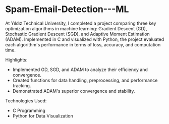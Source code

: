 # Spam-Email-Detection---ML

At Yıldız Technical University, I completed a project comparing three key optimization algorithms in machine learning: Gradient Descent (GD), Stochastic Gradient Descent (SGD), and Adaptive Moment Estimation (ADAM). Implemented in C and visualized with Python, the project evaluated each algorithm's performance in terms of loss, accuracy, and computation time.

Highlights:
 - Implemented GD, SGD, and ADAM to analyze their efficiency and convergence.
 - Created functions for data handling, preprocessing, and performance tracking.
 - Demonstrated ADAM's superior convergence and stability.

Technologies Used:
 - C Programming
 - Python for Data Visualization
